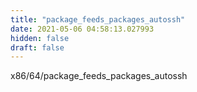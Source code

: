 ```yaml
---
title: "package_feeds_packages_autossh"
date: 2021-05-06 04:58:13.027993
hidden: false
draft: false
---
```


x86/64/package_feeds_packages_autossh

